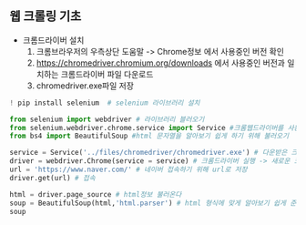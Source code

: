 ## 웹 크롤링 기초

- 크롬드라이버 설치
  1. 크롬브라우저의 우측상단 도움말 -> Chrome정보 에서 사용중인 버전 확인
  2. https://chromedriver.chromium.org/downloads 에서 사용중인 버전과 일치하는 크롬드라이버 파일 다운로드
  3. chromedriver.exe파일 저장

```python
! pip install selenium  # selenium 라이브러리 설치

from selenium import webdriver # 라이브러리 블러오기
from selenium.webdriver.chrome.service import Service #크롬웹드라이버를 사용하기위해 불러오기
from bs4 import BeautifulSoup #html 문자열을 알아보기 쉽게 하기 위해 불러오기

service = Service('../files/chromedriver/chromedriver.exe') # 다운받은 크롬드라이버 변수 저장
driver = webdriver.Chrome(service = service) # 크롬드라이버 실행 -> 새로운 크롬창 열린다
url = 'https://www.naver.com/' # 네이버 접속하기 위해 url로 저장
driver.get(url) # 접속

html = driver.page_source # html정보 불러온다
soup = BeautifulSoup(html,'html.parser') # html 형식에 맞게 알아보기 쉽게 준비
soup

```

